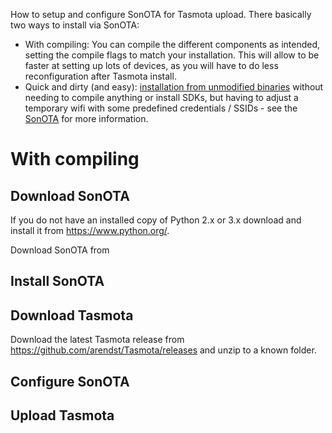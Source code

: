 How to setup and configure SonOTA for Tasmota upload. There basically two ways to install via SonOTA:
* With compiling: You can compile the different components as intended, setting the compile flags to match your installation. This will allow to be faster at setting up lots of devices, as you will have to do less reconfiguration after Tasmota install.
* Quick and dirty (and easy): [installation from unmodified binaries](https://github.com/arendst/Tasmota/wiki/SonOTA---Espressif2Arduino---Tasmota-without-compiling) without needing to compile anything or install SDKs, but having to adjust a temporary wifi with some predefined credentials / SSIDs - see the [SonOTA](https://github.com/mirko/SonOTA) for more information.

# With compiling
## Download SonOTA
If you do not have an installed copy of Python 2.x or 3.x download and install it from https://www.python.org/.

Download SonOTA from 

## Install SonOTA

## Download Tasmota
Download the latest Tasmota release from https://github.com/arendst/Tasmota/releases and unzip to a known folder.

## Configure SonOTA

## Upload Tasmota
